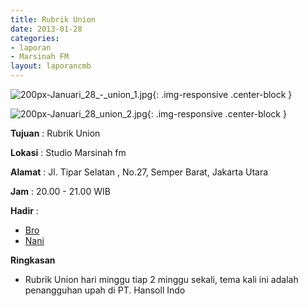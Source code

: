 ```yaml
---
title: Rubrik Union
date: 2013-01-28
categories:
- laporan
- Marsinah FM
layout: laporancmb
---
```



![200px-Januari_28_-_union_1.jpg](/uploads/200px-Januari_28_-_union_1.jpg){: .img-responsive .center-block }

![200px-Januari_28_union_2.jpg](/uploads/200px-Januari_28_union_2.jpg){: .img-responsive .center-block }


**Tujuan** : Rubrik Union 

**Lokasi** : Studio Marsinah fm 

**Alamat** : Jl. Tipar Selatan , No.27, Semper Barat, Jakarta Utara 

**Jam** : 20.00 - 21.00 WIB 

**Hadir** :
* [Bro](http://wiki.ciptamedia.org/wiki/Bro)
* [Nani](http://wiki.ciptamedia.org/wiki/Nani)

**Ringkasan**  
* Rubrik Union hari minggu tiap 2 minggu sekali, tema kali ini adalah penangguhan upah di PT. Hansoll Indo
